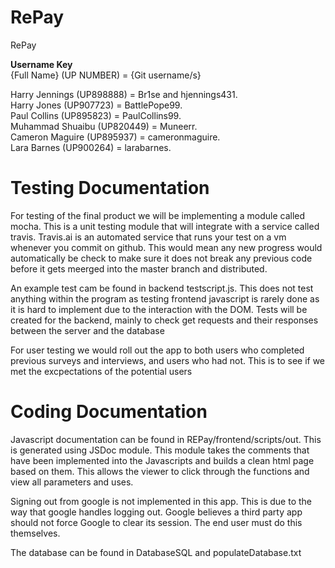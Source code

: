 # RePay
RePay 

**Username Key**  
{Full Name} (UP NUMBER) = {Git username/s}  
  
Harry Jennings (UP898888) = Br1se and hjennings431.  
Harry Jones (UP907723) = BattlePope99.  
Paul Collins (UP895823) = PaulCollins99.  
Muhammad Shuaibu (UP820449) = Muneerr.  
Cameron Maguire (UP895937) = cameronmaguire.  
Lara Barnes (UP900264) = larabarnes.  

# Testing Documentation

For testing of the final product we will be implementing a module called mocha. This is a unit testing module that will integrate with a service called travis. Travis.ai is an automated service that runs your test on a vm whenever you commit on github. This would mean any new progress would automatically be check to make sure it does not break any previous code before it gets meerged into the master branch and distributed.

An example test cam be found in backend testscript.js. This does not test anything within the program as testing frontend javascript is rarely done as it is hard to implement due to the interaction with the DOM. Tests will be created for the backend, mainly to check get requests and their responses between the server and the database

For user testing we would roll out the app to both users who completed previous surveys and interviews, and users who had not. This is to see if we met the excpectations of the potential users

# Coding Documentation

Javascript documentation can be found in REPay/frontend/scripts/out. This is generated using JSDoc module. This module takes the comments that have been implemented into the Javascripts and builds a clean html page based on them. This allows the viewer to click through the functions and view all parameters and uses.

Signing out from google is not implemented in this app. This is due to the way that google handles logging out. Google believes a third party app should not force Google to clear its session. The end user must do this themselves.

The database can be found in DatabaseSQL and populateDatabase.txt